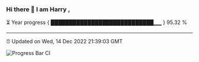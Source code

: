 ### Hi there 👋 I am Harry , 

⏳ Year progress { ████████████████████████████▁▁ } 95.32 %

---

⏰ Updated on Wed, 14 Dec 2022 21:39:03 GMT

![Progress Bar CI](https://github.com/duykhang68/duykhang68/workflows/Progress%20Bar%20CI/badge.svg)
